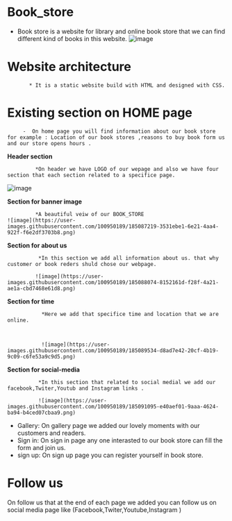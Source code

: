 # Book_store
* Book store is a website for library and online book store that we can find different kind of books in this website.
![image](https://user-images.githubusercontent.com/100950189/184987215-842ac165-c2e9-4bb1-9539-708abf6cf07a.png)

# Website architecture 
           * It is a static website build with HTML and designed with CSS.

 # Existing section on HOME page
 
         -  On home page you will find information about our book store for example : Location of our book stores ,reasons to buy book form us and our store opens hours .

   **Header section**

             *On header we have LOGO of our wepage and also we have four section that each section related to a specifice page.
   ![image](https://user-images.githubusercontent.com/100950189/185083580-8a1a1a75-f82a-4f7d-9edd-5e3f8ca38abc.png)

  **Section for banner image**

             *A beautiful veiw of our BOOK_STORE
    ![image](https://user-images.githubusercontent.com/100950189/185087219-3531ebe1-6e21-4aa4-922f-f6e2df3703b8.png)

  **Section for about us**

              *In this section we add all information about us. that why customer or book reders shuld chose our webpage.

             ![image](https://user-images.githubusercontent.com/100950189/185088074-8152161d-f28f-4a21-ae1a-cbd7468e61d8.png)

   **Section for time**
   
               *Here we add that specifice time and location that we are online.
               
               

               ![image](https://user-images.githubusercontent.com/100950189/185089534-d8ad7e42-20cf-4b19-9c09-c6fe53a9c9d5.png)

 **Section for social-media**
              
              *In this section that related to social medial we add our facebook,Twiter,Youtub and Instagram links .
              
              ![image](https://user-images.githubusercontent.com/100950189/185091095-e40aef01-9aaa-4624-ba94-b4ced07cbaa9.png)






 * Gallery:
 On gallery page we added our lovely moments with our customers and readers.
 * Sign in:
 On sign in page any one interasted to our book store can fill the form and join us. 
 * sign up:
On sign up page you can register yourself in book store.
# Follow us
On follow us that at the end of each page we added you can follow us on social media page like (Facebook,Twiter,Youtube,Instagram )
